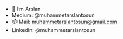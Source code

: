 

- 🌱 I’m Arslan
- Medium: @muhammetarslantosun
- 📫 Mail: muhammetarslantosun@gmail.com
- LinkedIn: @muhammetarslantosun




<!---
Arslan-ai/Arslan-ai is a ✨ special ✨ repository because its `README.md` (this file) appears on your GitHub profile.
You can click the Preview link to take a look at your changes.
--->
